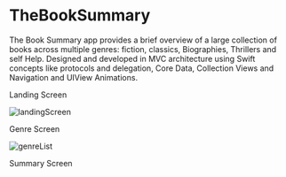 # TheBookSummary
The Book Summary app provides a brief overview of a large collection of books across multiple genres: fiction, classics, Biographies, Thrillers and self Help. Designed and developed in MVC architecture using Swift concepts like protocols and delegation, Core Data, Collection Views and Navigation and UIView Animations. 

Landing Screen                                                                                     

![landingScreen](https://user-images.githubusercontent.com/52540948/85490812-12c68500-b5f0-11ea-8ecd-9cf6f7a77b7b.png)              

                                                                                    
Genre Screen

![genreList](https://user-images.githubusercontent.com/52540948/85490838-1e19b080-b5f0-11ea-990c-a0663b53dbf9.png)

Summary Screen






